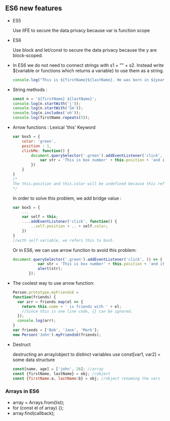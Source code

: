 ## ES6 new features

 * ES5

   Use IIFE to secure the data privacy because var is function scope

* ES6

  Use block and let/const to secure the data privacy because the y are block-scoped.

* In ES6 we do not need to connect strings with s1 + "" + s2. Instead write ${variable or functions which returns a variable} to use them as a string.

  ``` javascript
  console.log("This is ${firstName}${lastName}. He was born in ${yearOfBirth}. Today, he is ${(calcAge(yearOfBirth))} years old.")
  ```

* String methods : 

  ``` javascript
  const n = '${firstName} ${lastName}';
  console.log(n.startWith('j'));
  console.log(n.startWith('Sm'));
  console.log(n.includes('oh'));
  console.log(firstName.repeats(5));
  ```

* Arrow functions : Lexical 'this' Keyword

  ``` javascript
  var box5 = {
      color: 'green',
      position : 1,
      clickMe: function() {
          document.querySelector('.green').addEventListener('click', function() {
              var str = 'This is box number' + this.position + 'and it is ' + this.color;
          })
      }
  }
  /*
  The this.position and this.color will be undefined because this refers to object in callback function, while clickMe refers to box5.
  */
  ```

  In order to solve this problem, we add bridge value :

  ``` javascript
  var box5 = {
      ...
      var self = this;
      ....addEventListener('click', function() {
          ..self.position + .. + self.color;
      })
  }
  //with self variable, we refers this to box5.
  ```

  Or in ES6, we can use arrow function to avoid this problem:

  ``` javascript
  document.querySelector('.green').addEventListener('click', () => {
             var str = 'This is box number' + this.position + 'and it is ' + this.color;
             alert(str);
         });
  ```

* The coolest way to use arrow function:

  ``` javascript
  Person.prototype.myFriends6 =
  function(friends) {
    var arr = friends.map(el => {
      return this.name + ' is friends with ' + el;
      //Since this is one line code, {} can be ignored.
    });
    console.log(arr);
  }
  var friends = ['Bob', 'Jane', 'Mark'];
  new Person('John').myFriends6(friends);
  
  ```

* Destruct

  destructing an array/object to distinct variables use const[var1, var2] = some data structure

  ``` javascript
  const[name, age] = ['john', 26]; //array
  const {firstName, lastName} = obj; //object
  const {firstName:a, lastName:b} = obj; //object renaming the vars
  
  ```

### Arrays in ES6

* array = Arrays.from(list);
* for (const el of array) {};
* array.find(callback);